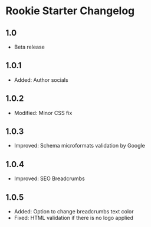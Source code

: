 # Rookie Starter Changelog

## 1.0 
* Beta release

## 1.0.1
* Added: Author socials

## 1.0.2
* Modified: Minor CSS fix

## 1.0.3
* Improved: Schema microformats validation by Google

## 1.0.4
* Improved: SEO Breadcrumbs

## 1.0.5
* Added: Option to change breadcrumbs text color
* Fixed: HTML validation if there is no logo applied
